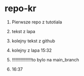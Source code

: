 # repo-kr
1. Pierwsze repo z tutotiala

2. tekst z lapa

3. kolejny tekst z github 

4. kolejny z lapa 15:32

5. !!!!!!!!!!!!!!!!to bylo na main_branch

6. 16:37 
